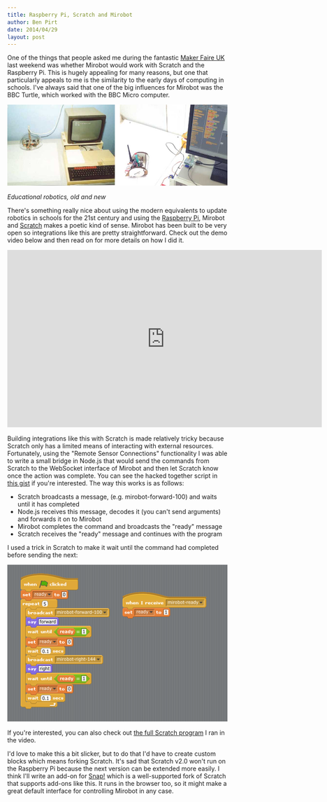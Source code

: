 ```yaml
---
title: Raspberry Pi, Scratch and Mirobot
author: Ben Pirt
date: 2014/04/29
layout: post
---
```


One of the things that people asked me during the fantastic [Maker Faire UK](http://www.makerfaireuk.com/) last weekend was whether Mirobot would work with Scratch and the Raspberry Pi. This is hugely appealing for many reasons, but one that particularly appeals to me is the similarity to the early days of computing in schools. I've always said that one of the big influences for Mirobot was the BBC Turtle, which worked with the BBC Micro computer.

![Old and new](/assets/scratch/bbc.jpg "Old and new")

_Educational robotics, old and new_

There's something really nice about using the modern equivalents to update robotics in schools for the 21st century and using the [Raspberry Pi](http://www.raspberrypi.org), Mirobot and [Scratch](http://scratch.mit.edu/) makes a poetic kind of sense. Mirobot has been built to be very open so integrations like this are pretty straightforward. Check out the demo video below and then read on for more details on how I did it.

<iframe width="720" height="405" src="http://www.youtube.com/embed/kObLpDoN-0Q" frameborder="0" allowfullscreen></iframe>

Building integrations like this with Scratch is made relatively tricky because Scratch only has a limited means of interacting with external resources. Fortunately, using the "Remote Sensor Connections" functionality I was able to write a small bridge in Node.js that would send the commands from Scratch to the WebSocket interface of Mirobot and then let Scratch know once the action was complete. You can see the hacked together script in [this gist](https://gist.github.com/bjpirt/790d1f69e8b02e209a7f) if you're interested. The way this works is as follows:

 * Scratch broadcasts a message, (e.g. mirobot-forward-100) and waits until it has completed
 * Node.js receives this message, decodes it (you can't send arguments) and forwards it on to Mirobot
 * Mirobot completes the command and broadcasts the "ready" message
 * Scratch receives the "ready" message and continues with the program

I used a trick in Scratch to make it wait until the command had completed before sending the next:

![Scratch screenshot](/assets/scratch/screenshot.png "Scratch screenshot")
 
If you're interested, you can also check out [the full Scratch program](/assets/scratch/program.png "Scratch program") I ran in the video.

I'd love to make this a bit slicker, but to do that I'd have to create custom blocks which means forking Scratch. It's sad that Scratch v2.0 won't run on the Raspberry Pi because the next version can be extended more easily. I think I'll write an add-on for [Snap!](http://snap.berkeley.edu/) which is a well-supported fork of Scratch that supports add-ons like this. It runs in the browser too, so it might make a great default interface for controlling Mirobot in any case.